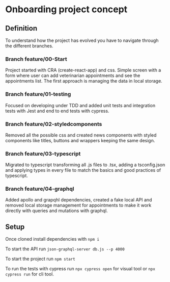 # Onboarding project concept

## Definition

To understand how the project has evolved you have to navigate through the different branches.

### Branch feature/00-Start
Project started with CRA (create-react-app) and css. Simple screen with a form where user can add veterinarian appointments and see the appointments list. The first approach is managing the data in local storage.

### Branch feature/01-testing
Focused on developing under TDD and added unit tests and integration tests with Jest and end to end tests with cypress.

### Branch feature/02-styledcomponents
Removed all the possible css and created news components with styled components like titles, buttons and wrappers keeping the same design.

### Branch feature/03-typescript
Migrated to typescript transforming all .js files to .tsx, adding a tsconfig.json and applying types in every file to match the basics and good practices of typescript.

### Branch feature/04-graphql
Added apollo and grapqhl dependencies, created a fake local API and removed local storage management for appointments to make it work directly with queries and mutations with graphql.

## Setup

Once cloned install dependencies with `npm i`

To start the API run `json-graphql-server db.js --p 4000`

To start the project run `npm start`

To run the tests with cypress run `npx cypress open` for visual tool or `npx cypress run` for cli tool.